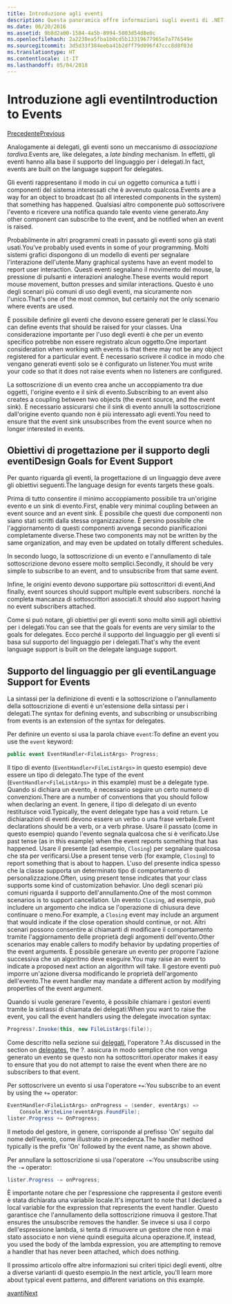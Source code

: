 ```yaml
---
title: Introduzione agli eventi
description: Questa panoramica offre informazioni sugli eventi di .NET Core e sugli obiettivi di progettazione del linguaggio per gli eventi.
ms.date: 06/20/2016
ms.assetid: 9b8d2a00-1584-4a5b-8994-5003d54d8e0c
ms.openlocfilehash: 2a2230ea5fba1b0cd5b13319677965e7a776549e
ms.sourcegitcommit: 3d5d33f384eeba41b2dff79d096f47ccc8d8f03d
ms.translationtype: HT
ms.contentlocale: it-IT
ms.lasthandoff: 05/04/2018
---
```

# <a name="introduction-to-events"></a><span data-ttu-id="10803-103">Introduzione agli eventi</span><span class="sxs-lookup"><span data-stu-id="10803-103">Introduction to Events</span></span>

[<span data-ttu-id="10803-104">Precedente</span><span class="sxs-lookup"><span data-stu-id="10803-104">Previous</span></span>](delegates-patterns.md)

<span data-ttu-id="10803-105">Analogamente ai delegati, gli eventi sono un meccanismo di *associazione tardiva*.</span><span class="sxs-lookup"><span data-stu-id="10803-105">Events are, like delegates, a *late binding* mechanism.</span></span> <span data-ttu-id="10803-106">In effetti, gli eventi hanno alla base il supporto del linguaggio per i delegati.</span><span class="sxs-lookup"><span data-stu-id="10803-106">In fact, events are built on the language support for delegates.</span></span>

<span data-ttu-id="10803-107">Gli eventi rappresentano il modo in cui un oggetto comunica a tutti i componenti del sistema interessati che è avvenuto qualcosa.</span><span class="sxs-lookup"><span data-stu-id="10803-107">Events are a way for an object to broadcast (to all interested components in the system) that something has happened.</span></span> <span data-ttu-id="10803-108">Qualsiasi altro componente può sottoscrivere l'evento e ricevere una notifica quando tale evento viene generato.</span><span class="sxs-lookup"><span data-stu-id="10803-108">Any other component can subscribe to the event, and be notified when an event is raised.</span></span>

<span data-ttu-id="10803-109">Probabilmente in altri programmi creati in passato gli eventi sono già stati usati.</span><span class="sxs-lookup"><span data-stu-id="10803-109">You've probably used events in some of your programming.</span></span> <span data-ttu-id="10803-110">Molti sistemi grafici dispongono di un modello di eventi per segnalare l'interazione dell'utente.</span><span class="sxs-lookup"><span data-stu-id="10803-110">Many graphical systems have an event model to report user interaction.</span></span> <span data-ttu-id="10803-111">Questi eventi segnalano il movimento del mouse, la pressione di pulsanti e interazioni analoghe.</span><span class="sxs-lookup"><span data-stu-id="10803-111">These events would report mouse movement, button presses and similar interactions.</span></span> <span data-ttu-id="10803-112">Questo è uno degli scenari più comuni di uso degli eventi, ma sicuramente non l'unico.</span><span class="sxs-lookup"><span data-stu-id="10803-112">That's one of the most common, but certainly not the only scenario where events are used.</span></span>

<span data-ttu-id="10803-113">È possibile definire gli eventi che devono essere generati per le classi.</span><span class="sxs-lookup"><span data-stu-id="10803-113">You can define events that should be raised for your classes.</span></span> <span data-ttu-id="10803-114">Una considerazione importante per l'uso degli eventi è che per un evento specifico potrebbe non essere registrato alcun oggetto.</span><span class="sxs-lookup"><span data-stu-id="10803-114">One important consideration when working with events is that there may not be any object registered for a particular event.</span></span> <span data-ttu-id="10803-115">È necessario scrivere il codice in modo che vengano generati eventi solo se è configurato un listener.</span><span class="sxs-lookup"><span data-stu-id="10803-115">You must write your code so that it does not raise events when no listeners are configured.</span></span>

<span data-ttu-id="10803-116">La sottoscrizione di un evento crea anche un accoppiamento tra due oggetti, l'origine evento e il sink di evento.</span><span class="sxs-lookup"><span data-stu-id="10803-116">Subscribing to an event also creates a coupling between two objects (the event source, and the event sink).</span></span> <span data-ttu-id="10803-117">È necessario assicurarsi che il sink di evento annulli la sottoscrizione dall'origine evento quando non è più interessato agli eventi.</span><span class="sxs-lookup"><span data-stu-id="10803-117">You need to ensure that the event sink unsubscribes from the event source when no longer interested in events.</span></span>

## <a name="design-goals-for-event-support"></a><span data-ttu-id="10803-118">Obiettivi di progettazione per il supporto degli eventi</span><span class="sxs-lookup"><span data-stu-id="10803-118">Design Goals for Event Support</span></span>

<span data-ttu-id="10803-119">Per quanto riguarda gli eventi, la progettazione di un linguaggio deve avere gli obiettivi seguenti.</span><span class="sxs-lookup"><span data-stu-id="10803-119">The language design for events targets these goals.</span></span>

<span data-ttu-id="10803-120">Prima di tutto consentire il minimo accoppiamento possibile tra un'origine evento e un sink di evento.</span><span class="sxs-lookup"><span data-stu-id="10803-120">First, enable very minimal coupling between an event source and an event sink.</span></span> <span data-ttu-id="10803-121">È possibile che questi due componenti non siano stati scritti dalla stessa organizzazione. È persino possibile che l'aggiornamento di questi componenti avvenga secondo pianificazioni completamente diverse.</span><span class="sxs-lookup"><span data-stu-id="10803-121">These two components may not be written by the same organization, and may even be updated on totally different schedules.</span></span>

<span data-ttu-id="10803-122">In secondo luogo, la sottoscrizione di un evento e l'annullamento di tale sottoscrizione devono essere molto semplici.</span><span class="sxs-lookup"><span data-stu-id="10803-122">Secondly, it should be very simple to subscribe to an event, and to unsubscribe from that same event.</span></span>

<span data-ttu-id="10803-123">Infine, le origini evento devono supportare più sottoscrittori di eventi,</span><span class="sxs-lookup"><span data-stu-id="10803-123">And finally, event sources should support multiple event subscribers.</span></span> <span data-ttu-id="10803-124">nonché la completa mancanza di sottoscrittori associati.</span><span class="sxs-lookup"><span data-stu-id="10803-124">It should also support having no event subscribers attached.</span></span>

<span data-ttu-id="10803-125">Come si può notare, gli obiettivi per gli eventi sono molto simili agli obiettivi per i delegati.</span><span class="sxs-lookup"><span data-stu-id="10803-125">You can see that the goals for events are very similar to the goals for delegates.</span></span>
<span data-ttu-id="10803-126">Ecco perché il supporto del linguaggio per gli eventi si basa sul supporto del linguaggio per i delegati.</span><span class="sxs-lookup"><span data-stu-id="10803-126">That's why the event language support is built on the delegate language support.</span></span>

## <a name="language-support-for-events"></a><span data-ttu-id="10803-127">Supporto del linguaggio per gli eventi</span><span class="sxs-lookup"><span data-stu-id="10803-127">Language Support for Events</span></span>

<span data-ttu-id="10803-128">La sintassi per la definizione di eventi e la sottoscrizione o l'annullamento della sottoscrizione di eventi è un'estensione della sintassi per i delegati.</span><span class="sxs-lookup"><span data-stu-id="10803-128">The syntax for defining events, and subscribing or unsubscribing from events is an extension of the syntax for delegates.</span></span>

<span data-ttu-id="10803-129">Per definire un evento si usa la parola chiave `event`:</span><span class="sxs-lookup"><span data-stu-id="10803-129">To define an event you use the `event` keyword:</span></span>

```csharp
public event EventHandler<FileListArgs> Progress;
```

<span data-ttu-id="10803-130">Il tipo di evento (`EventHandler<FileListArgs>` in questo esempio) deve essere un tipo di delegato.</span><span class="sxs-lookup"><span data-stu-id="10803-130">The type of the event (`EventHandler<FileListArgs>` in this example) must be a delegate type.</span></span> <span data-ttu-id="10803-131">Quando si dichiara un evento, è necessario seguire un certo numero di convenzioni.</span><span class="sxs-lookup"><span data-stu-id="10803-131">There are a number of conventions that you should follow when declaring an event.</span></span> <span data-ttu-id="10803-132">In genere, il tipo di delegato di un evento restituisce void.</span><span class="sxs-lookup"><span data-stu-id="10803-132">Typically, the event delegate type has a void return.</span></span>
<span data-ttu-id="10803-133">Le dichiarazioni di eventi devono essere un verbo o una frase verbale.</span><span class="sxs-lookup"><span data-stu-id="10803-133">Event declarations should be a verb, or a verb phrase.</span></span>
<span data-ttu-id="10803-134">Usare il passato (come in questo esempio) quando l'evento segnala qualcosa che si è verificato.</span><span class="sxs-lookup"><span data-stu-id="10803-134">Use past tense (as in this example) when the event reports something that has happened.</span></span> <span data-ttu-id="10803-135">Usare il presente (ad esempio, `Closing`) per segnalare qualcosa che sta per verificarsi.</span><span class="sxs-lookup"><span data-stu-id="10803-135">Use a present tense verb (for example, `Closing`) to report something that is about to happen.</span></span> <span data-ttu-id="10803-136">L'uso del presente indica spesso che la classe supporta un determinato tipo di comportamento di personalizzazione.</span><span class="sxs-lookup"><span data-stu-id="10803-136">Often, using present tense indicates that your class supports some kind of customization behavior.</span></span> <span data-ttu-id="10803-137">Uno degli scenari più comuni riguarda il supporto dell'annullamento.</span><span class="sxs-lookup"><span data-stu-id="10803-137">One of the most common scenarios is to support cancellation.</span></span> <span data-ttu-id="10803-138">Un evento `Closing`, ad esempio, può includere un argomento che indica se l'operazione di chiusura deve continuare o meno.</span><span class="sxs-lookup"><span data-stu-id="10803-138">For example, a `Closing` event may include an argument that would indicate if the close operation should continue, or not.</span></span>  <span data-ttu-id="10803-139">Altri scenari possono consentire ai chiamanti di modificare il comportamento tramite l'aggiornamento delle proprietà degli argomenti dell'evento.</span><span class="sxs-lookup"><span data-stu-id="10803-139">Other scenarios may enable callers to modify behavior by updating properties of the event arguments.</span></span> <span data-ttu-id="10803-140">È possibile generare un evento per proporre l'azione successiva che un algoritmo deve eseguire.</span><span class="sxs-lookup"><span data-stu-id="10803-140">You may raise an event to indicate a proposed next action an algorithm will take.</span></span> <span data-ttu-id="10803-141">Il gestore eventi può imporre un'azione diversa modificando le proprietà dell'argomento dell'evento.</span><span class="sxs-lookup"><span data-stu-id="10803-141">The event handler may mandate a different action by modifying  properties of the event argument.</span></span>

<span data-ttu-id="10803-142">Quando si vuole generare l'evento, è possibile chiamare i gestori eventi tramite la sintassi di chiamata dei delegati:</span><span class="sxs-lookup"><span data-stu-id="10803-142">When you want to raise the event, you call the event handlers using the delegate invocation syntax:</span></span>

```csharp
Progress?.Invoke(this, new FileListArgs(file));
```

<span data-ttu-id="10803-143">Come descritto nella sezione sui [delegati](delegates-patterns.md), l'operatore ?.</span><span class="sxs-lookup"><span data-stu-id="10803-143">As discussed in the section on [delegates](delegates-patterns.md), the ?.</span></span>
<span data-ttu-id="10803-144">assicura in modo semplice che non venga generato un evento se questo non ha sottoscrittori.</span><span class="sxs-lookup"><span data-stu-id="10803-144">operator makes it easy to ensure that you do not attempt to raise the event when there are no subscribers to that event.</span></span>
 
<span data-ttu-id="10803-145">Per sottoscrivere un evento si usa l'operatore `+=`:</span><span class="sxs-lookup"><span data-stu-id="10803-145">You subscribe to an event by using the `+=` operator:</span></span>

```csharp
EventHandler<FileListArgs> onProgress = (sender, eventArgs) => 
    Console.WriteLine(eventArgs.FoundFile);
lister.Progress += OnProgress;
```

<span data-ttu-id="10803-146">Il metodo del gestore, in genere, corrisponde al prefisso 'On' seguito dal nome dell'evento, come illustrato in precedenza.</span><span class="sxs-lookup"><span data-stu-id="10803-146">The handler method typically is the prefix 'On' followed by the event name, as shown above.</span></span>

<span data-ttu-id="10803-147">Per annullare la sottoscrizione si usa l'operatore `-=`:</span><span class="sxs-lookup"><span data-stu-id="10803-147">You unsubscribe using the `-=` operator:</span></span>

```csharp
lister.Progress -= onProgress;
```

<span data-ttu-id="10803-148">È importante notare che per l'espressione che rappresenta il gestore eventi è stata dichiarata una variabile locale.</span><span class="sxs-lookup"><span data-stu-id="10803-148">It's important to note that I declared a local variable for the expression that represents the event handler.</span></span> <span data-ttu-id="10803-149">Questo garantisce che l'annullamento della sottoscrizione rimuova il gestore.</span><span class="sxs-lookup"><span data-stu-id="10803-149">That ensures the unsubscribe removes the handler.</span></span>
<span data-ttu-id="10803-150">Se invece si usa il corpo dell'espressione lambda, si tenta di rimuovere un gestore che non è mai stato associato e non viene quindi eseguita alcuna operazione.</span><span class="sxs-lookup"><span data-stu-id="10803-150">If, instead, you used the body of the lambda expression, you are attempting to remove a handler that has never been attached, which does nothing.</span></span>

<span data-ttu-id="10803-151">Il prossimo articolo offre altre informazioni sui criteri tipici degli eventi, oltre a diverse varianti di questo esempio.</span><span class="sxs-lookup"><span data-stu-id="10803-151">In the next article, you'll learn more about typical event patterns, and different variations on this example.</span></span>

[<span data-ttu-id="10803-152">avanti</span><span class="sxs-lookup"><span data-stu-id="10803-152">Next</span></span>](event-pattern.md)

